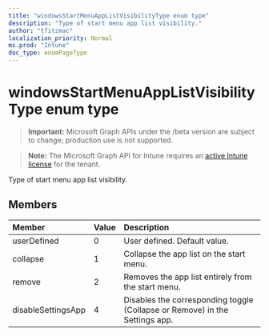 ```yaml
---
title: "windowsStartMenuAppListVisibilityType enum type"
description: "Type of start menu app list visibility."
author: "tfitzmac"
localization_priority: Normal
ms.prod: "Intune"
doc_type: enumPageType
---
```


# windowsStartMenuAppListVisibilityType enum type

> **Important:** Microsoft Graph APIs under the /beta version are subject to change; production use is not supported.

> **Note:** The Microsoft Graph API for Intune requires an [active Intune license](https://go.microsoft.com/fwlink/?linkid=839381) for the tenant.

Type of start menu app list visibility.

## Members
|Member|Value|Description|
|:---|:---|:---|
|userDefined|0|User defined. Default value.|
|collapse|1|Collapse the app list on the start menu.|
|remove|2|Removes the app list entirely from the start menu.|
|disableSettingsApp|4|Disables the corresponding toggle (Collapse or Remove) in the Settings app.|





